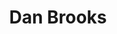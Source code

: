 ---
title: Dan Brooks
link : https://bydanbrooks.com/a-blog-by-dan-brooks/
genre: "personal site"
---